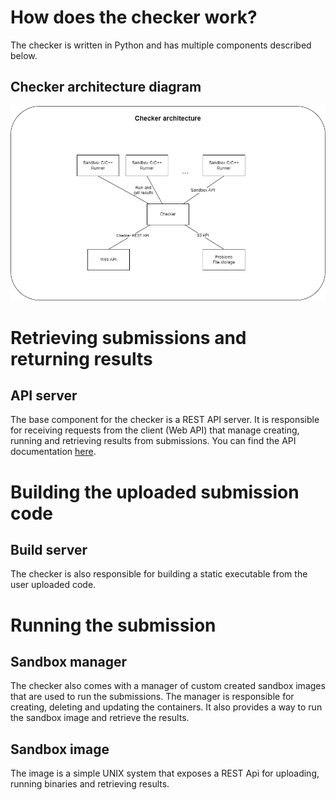 # How does the checker work?
The checker is written in Python and has multiple components described below.

## Checker architecture diagram
![Checker architecture diagram](../photos/checker-architecture.png)

# Retrieving submissions and returning results
## API server
The base component for the checker is a REST API server. It is responsible for receiving requests from the client (Web API) that manage creating, running and retrieving results from submissions. You can find the API documentation [here](checker-api.md).

# Building the uploaded submission code
## Build server
The checker is also responsible for building a static executable from the user uploaded code.

# Running the submission
## Sandbox manager
The checker also comes with a manager of custom created sandbox images that are used to run the submissions. The manager is responsible for creating, deleting and updating the containers. It also provides a way to run the sandbox image and retrieve the results.

## Sandbox image
The image is a simple UNIX system that exposes a REST Api for uploading, running binaries and retrieving results.